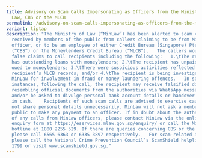 ```yaml
---
title: Advisory on Scam Calls Impersonating as Officers from the Ministry of
  Law, CBS or the MLCB
permalink: /advisory-on-scam-calls-impersonating-as-officers-from-the-ministry-of-law-cbs-or-the-mlcb/
variant: tiptap
description: "The Ministry of Law (“MinLaw”) has been alerted to scam calls
  received by members of the public from callers claiming to be from MinLaw
  officer, or to be an employee of either Credit Bureau (Singapore) Pte Ltd
  (“CBS”) or the Moneylenders Credit Bureau (“MLCB”).   The callers would make
  false claims to call recipients including the following:   1.\tThe recipient
  has outstanding loans with moneylenders; 2.\tThe recipient has unpaid interest
  owed to moneylenders; 3.\tThere were suspicious activities reflected in the
  recipient’s MLCB records; and/or 4.\tThe recipient is being investigated by
  MinLaw for involvement in fraud or money laundering offences.   In some
  instances, following the call, the recipient may receive falsified documents
  resembling official documents from the authorities via WhatsApp message,
  and/or be asked to divulge personal bank account details or handover payment
  in cash.    Recipients of such scam calls are advised to exercise caution and
  not share personal details unnecessarily. MinLaw will not ask a member of
  public to make any payment to an officer. If in doubt about the authenticity
  of any calls from MinLaw officers, please contact MinLaw via the online
  enquiry form at https://eservices.mlaw.gov.sg/enquiry/ or call the MinLaw
  hotline at 1800 2255 529. If there are queries concerning CBS or the MLCB,
  please call 6565 6363 or 6335 3897 respectively.   For scam-related advice,
  please call the National Crime Prevention Council’s ScamShield helpline at
  1799 or visit www.scamshield.gov.sg."
---
```

